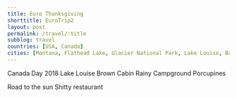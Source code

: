 ```yaml
---
title: Euro Thanksgiving
shorttitle: EuroTrip2
layout: post
permalink: /travel/:title
subblog: travel
countries: [USA, Canada]
cities: [Montana, Flathead Lake, Glacier National Park, Lake Louise, Banff National Park]
---
```



Canada Day 2018
Lake Louise
Brown Cabin
Rainy Campground
Porcupines

Road to the sun
Shitty restaurant
